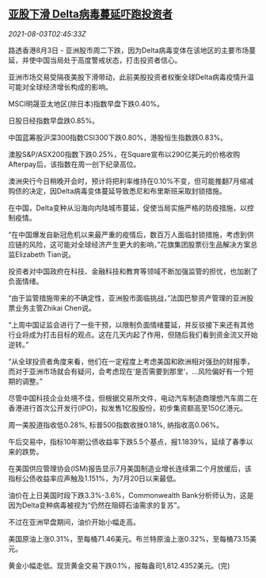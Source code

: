 <!--1627959662000-->
[亚股下滑 Delta病毒蔓延吓跑投资者](https://cn.reuters.com/article/asia-financial-markets-0803-tues-idCNKBS2F4070)
------

<div><i>2021-08-03T02:45:33Z</i></div><p>路透香港8月3日 - 亚洲股市周二下跌，因为Delta病毒变体在该地区的主要市场蔓延，并使中国当局处于高度警戒状态，打击投资者信心。</p><p>亚洲市场交易受隔夜美股下滑带动，此前美股投资者权衡全球Delta病毒疫情升温可能对全球经济增长构成的影响。</p><p>MSCI明晟亚太地区(除日本)指数早盘下跌0.40%。</p><p>日股日经指数早盘跌0.85%。</p><p>中国蓝筹股沪深300指数CSI300下跌0.80%，港股恒生指数跌0.83%。</p><p>澳股S&amp;P/ASX200指数下跌0.25%，在Square宣布以290亿美元的价格收购Afterpay后，该指数在周一创下纪录高位。</p><p>澳洲央行今日稍晚开会时，预计将把利率维持在0.10%不变，但可能推翻7月缩减购债的决定，因Delta病毒变体蔓延导致悉尼和布里斯班采取封锁措施。</p><p>在中国，Delta变种从沿海向内陆城市蔓延，促使当局实施严格的防疫措施，以控制疫情。</p><p>“在中国爆发自新冠危机以来最严重的疫情后，数百万人面临封锁措施，考虑到供应链的风险，这可能对全球经济产生更大的影响，”花旗集团股票衍生品解决方案总监Elizabeth Tian说。</p><p>投资者对中国政府在科技、金融科技和教育等领域不断加强监管的担忧，也加剧了负面情绪。</p><p>“由于监管措施带来的不确定性，亚洲股市面临挑战，”法国巴黎资产管理的亚洲股票业务主管Zhikai Chen说。</p><p>“上周中国证监会进行了一些干预，以限制负面情绪蔓延，并反驳接下来还有其他行业将成为打击目标的观点。这在几天内起了作用，但随后我们看到资金流又开始逆转。”</p><p>“从全球投资者角度来看，他们在一定程度上考虑美国和欧洲相对强劲的财报季，而对于亚洲市场就会有疑问，会考虑现在‘是否需要到那里’，...风险偏好有一个短期的调整。”</p><p>尽管中国科技企业处境不佳，但根据交易所文件，电动汽车制造商理想汽车周二在香港进行首次公开发行(IPO)，拟发售1亿股股份，初步集资额高至150亿港元。</p><p>周一美股道指收低0.28%, 标普500指数收挫0.18%, 纳指收高0.06%。</p><p>午后交易中，指标10年期公债收益率下跌5.5个基点，报1.1839%，延续了春季以来的跌势。</p><p>在美国供应管理协会(ISM)报告显示7月美国制造业增长连续第二个月放缓后，该指标公债收益率应声触及1.151%，为7月20日以来最低。</p><p>油价在上日美国时段下跌3.3%-3.6%，Commonwealth Bank分析师认为，这是因为Delta变种病毒被视为“仍然在阻碍石油需求的复苏”。</p><p>不过在亚洲早盘期间，油价开始小幅走高。</p><p>美国原油上涨0.31%，至每桶71.46美元。布兰特原油上涨0.32%，至每桶73.15美元。</p><p>黄金小幅走低。现货黄金交易下跌0.1%，报每盎司1,812.4352美元。(完)</p>

